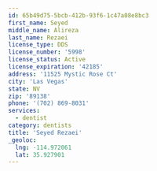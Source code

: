 ```yaml
---
id: 65b49d75-5bcb-412b-93f6-1c47a08e8bc3
first_name: Seyed
middle_name: Alireza
last_name: Rezaei
license_type: DDS
license_number: '5998'
license_status: Active
license_expiration: '42185'
address: '11525 Mystic Rose Ct'
city: 'Las Vegas'
state: NV
zip: '89138'
phone: '(702) 869-8031'
services:
  - dentist
category: dentists
title: 'Seyed Rezaei'
_geoloc:
  lng: -114.972061
  lat: 35.927901
---
```

